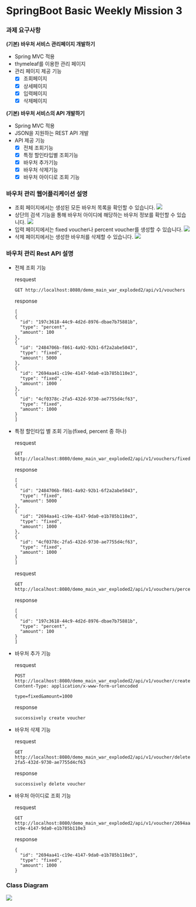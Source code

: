 # SpringBoot Basic Weekly Mission 3
### 과제 요구사항

**(기본) 바우처 서비스 관리페이지 개발하기**

- Spring MVC 적용
- thymeleaf를 이용한 관리 페이지
- 관리 페이지 제공 기능 
  - [x]  조회페이지
  - [x]  상세페이지
  - [x]  입력페이지
  - [x]  삭제페이지

**(기본) 바우처 서비스의 API 개발하기**

- Spring MVC 적용
- JSON을 지원하는 REST API 개발
- API 제공 기능
  - [x]  전체 조회기능
  - [x]  특정 할인타입별 조회기능
  - [x]  바우처 추가기능
  - [x]  바우처 삭제기능
  - [x]  바우처 아이디로 조회 기능
  
### **바우처 관리 웹어플리케이션 설명**
- 조회 페이지에서는 생성된 모든 바우처 목록을 확인할 수 있습니다.
  ![](https://velog.velcdn.com/images/y005/post/b11f8548-da3b-4999-b18e-ce081c87927a/image.png)
- 상단의 검색 기능을 통해 바우처 아이디에 해당하는 바우처 정보를 확인할 수 있습니다.
  ![](https://velog.velcdn.com/images/y005/post/42528e4a-8fad-4878-9d00-4390991d9cf6/image.png)
- 입력 페이지에서는 fixed voucher나 percent voucher를 생성할 수 있습니다.
  ![](https://velog.velcdn.com/images/y005/post/de3937e9-85c9-4c72-a391-1052be861eda/image.png)
- 삭제 페이지에서는 생성한 바우처를 삭제할 수 있습니다.
  ![](https://velog.velcdn.com/images/y005/post/673d03db-fe85-49d5-9eec-c485735b648f/image.png)

### **바우처 관리 Rest API 설명**
- 전체 조회 기능

  resquest
  ```
  GET http://localhost:8080/demo_main_war_exploded2/api/v1/vouchers
  ```
  response
  ```
  [
  {
    "id": "197c3618-44c9-4d2d-8976-dbae7b75881b",
    "type": "percent",
    "amount": 100
  },
  {
    "id": "2484706b-f861-4a92-92b1-6f2a2abe5043",
    "type": "fixed",
    "amount": 5000
  },
  {
    "id": "2694aa41-c19e-4147-9da0-e1b785b110e3",
    "type": "fixed",
    "amount": 1000
  },
  {
    "id": "4cf0378c-2fa5-432d-9730-ae7755d4cf63",
    "type": "fixed",
    "amount": 1000
  }
  ]
  ```

- 특정 할인타입 별 조회 기능(fixed, percent 중 하나)

  resquest
  ```
  GET http://localhost:8080/demo_main_war_exploded2/api/v1/vouchers/fixed
  ```
  response
  ```
  [
  {
    "id": "2484706b-f861-4a92-92b1-6f2a2abe5043",
    "type": "fixed",
    "amount": 5000
  },
  {
    "id": "2694aa41-c19e-4147-9da0-e1b785b110e3",
    "type": "fixed",
    "amount": 1000
  },
  {
    "id": "4cf0378c-2fa5-432d-9730-ae7755d4cf63",
    "type": "fixed",
    "amount": 1000
  }
  ]
  ```
  resquest
  ```
  GET http://localhost:8080/demo_main_war_exploded2/api/v1/vouchers/percent
  ```
  response
  ```
  [
  {
    "id": "197c3618-44c9-4d2d-8976-dbae7b75881b",
    "type": "percent",
    "amount": 100
  }
  ]
  ``` 

- 바우처 추가 기능

  resquest
  ```
  POST http://localhost:8080/demo_main_war_exploded2/api/v1/voucher/create
  Content-Type: application/x-www-form-urlencoded
  
  type=fixed&amount=1000
  ```
  response
  ```
  successively create voucher
  ```
- 바우처 삭제 기능

  resquest
  ```
  GET http://localhost:8080/demo_main_war_exploded2/api/v1/voucher/delete/4cf0378c-2fa5-432d-9730-ae7755d4cf63
  ```
  response
  ```
  successively delete voucher
  ```
- 바우처 아이디로 조회 기능

  resquest
  ```
  GET http://localhost:8080/demo_main_war_exploded2/api/v1/voucher/2694aa41-c19e-4147-9da0-e1b785b110e3
  ```
  response
  ```
  {
    "id": "2694aa41-c19e-4147-9da0-e1b785b110e3",
    "type": "fixed",
    "amount": 1000
  }
  ```
### Class Diagram

![](https://velog.velcdn.com/images/y005/post/9d28ed41-df2a-45e9-a757-1c020da138d0/image.png)

